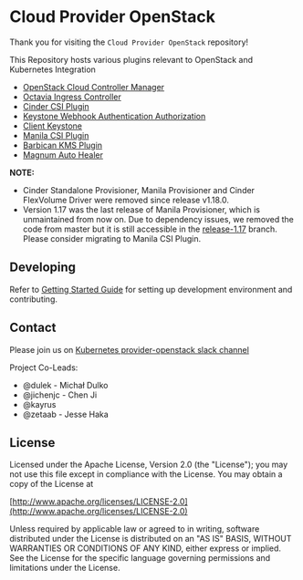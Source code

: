 # Cloud Provider OpenStack

Thank you for visiting the `Cloud Provider OpenStack` repository!

This Repository hosts various plugins relevant to OpenStack and Kubernetes Integration

* [OpenStack Cloud Controller Manager](/docs/openstack-cloud-controller-manager/using-openstack-cloud-controller-manager.md/)
* [Octavia Ingress Controller](/docs/octavia-ingress-controller/using-octavia-ingress-controller.md/)
* [Cinder CSI Plugin](/docs/cinder-csi-plugin/using-cinder-csi-plugin.md/)
* [Keystone Webhook Authentication Authorization](/docs/keystone-auth/using-keystone-webhook-authenticator-and-authorizer.md/)
* [Client Keystone](/docs/keystone-auth/using-client-keystone-auth.md/)
* [Manila CSI Plugin](/docs/manila-csi-plugin/using-manila-csi-plugin.md/)
* [Barbican KMS Plugin](/docs/barbican-kms-plugin/using-barbican-kms-plugin.md/)
* [Magnum Auto Healer](/docs/magnum-auto-healer/using-magnum-auto-healer.md/)

**NOTE:**

* Cinder Standalone Provisioner, Manila Provisioner and Cinder FlexVolume Driver were removed since release v1.18.0.
* Version 1.17 was the last release of Manila Provisioner, which is unmaintained from now on. Due to dependency issues, we removed the code from master but it is still accessible in the [release-1.17](https://github.com/kubernetes/cloud-provider-openstack/tree/release-1.17) branch. Please consider migrating to Manila CSI Plugin.

## Developing

Refer to [Getting Started Guide](/docs/developers-guide.md/) for setting up development environment and contributing.

## Contact

Please join us on [Kubernetes provider-openstack slack channel](https://kubernetes.slack.com/messages/provider-openstack)

Project Co-Leads:
* @dulek - Michał Dulko
* @jichenjc - Chen Ji
* @kayrus
* @zetaab - Jesse Haka

## License

Licensed under the Apache License, Version 2.0 (the "License");
you may not use this file except in compliance with the License.
You may obtain a copy of the License at

[http://www.apache.org/licenses/LICENSE-2.0](http://www.apache.org/licenses/LICENSE-2.0)

Unless required by applicable law or agreed to in writing, software
distributed under the License is distributed on an "AS IS" BASIS,
WITHOUT WARRANTIES OR CONDITIONS OF ANY KIND, either express or implied.
See the License for the specific language governing permissions and
limitations under the License.
